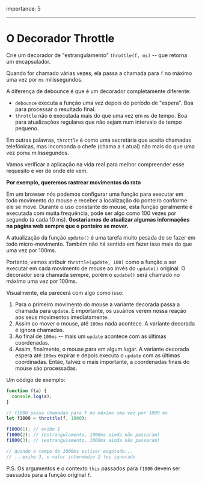 importance: 5

---

# O Decorador Throttle

Crie um decorador de "estrangulamento" `throttle(f, ms)` -- que retorna um encapsulador.

Quando for chamado várias vezes, ela passa a chamada para `f` no máximo uma vez por `ms` milissegundos.

A diferença de debounce é que é um decorador completamente diferente:
- `debounce` executa a função uma vez depois do período de "espera". Boa para processar o resultado final.
- `throttle` não é executada mais do que uma vez em `ms` de tempo. Boa para atualizações regulares que não sejam num intervalo de tempo pequeno.

Em outras palavras, `throttle` é como uma secretária que aceita chamadas telefónicas, mas incomonda o chefe (chama a `f` atual) não mais do que uma vez por`ms` milissegundos.

Vamos verificar a aplicação na vida real para melhor compreender esse requesito e ver de onde ele vem.

**Por exemplo, queremos rastrear movimentos do rato**

Em um browser nós podemos configurar uma função para executar em todo movimento do mouse e receber a localização do ponteiro conforme ele se move. Durante o uso constante do mouse, esta função geralmente é executada com muita frequência, pode ser algo como 100 vezes por segundo (a cada 10 ms).
**Gostariamos de atualizar algumas informações na página web sempre que o ponteiro se mover.**

A atualização da função `update()` é uma tarefa muito pesada de se fazer em todo micro-movimento. Também não há sentido em fazer isso mais do que uma vez por 100ms.

Portanto, vamos atribuir `throttle(update, 100)` como a função a ser executar em cada movimento de mouse ao invés do `update()` original. O decorador será chamada sempre, porém o `update()` será chamado no máximo uma vez por 100ms.

Visualmente, ela parecerá com algo como isso:

1. Para o primeiro movimento do mouse a variante decorada passa a chamada para `update`. É importante, os usuários verem nossa reação aos seus movimentos imediatamente.
2. Assim ao mover o mouse, até `100ms` nada acontece. A variante decorada é ignora chamadas.
3. Ao final de `100ms` -- mais um `update` acontece com as últimas coordenadas.
4. Assim, finalmente, o mouse para em algum lugar. A variante decorada espera até `100ms` expirar e depois executa o `update` com as últimas coordinadas. Então, talvez o mais importante, a coordenadas finais do mouse são processadas.

Um código de exemplo:

```js
function f(a) {
  console.log(a);
}

// f1000 passa chamadas para f no máximo uma vez por 1000 ms
let f1000 = throttle(f, 1000);

f1000(1); // exibe 1
f1000(2); // (estrangulamento, 1000ms ainda não passaram)
f1000(3); // (estrangulamento, 1000ms ainda não passaram)

// quando o tempo de 1000ms estiver esgotado...
// ...exibe 3, o valor intermédio 2 foi ignorado
```

P.S. Os argumentos e o contexto `this` passados para `f1000` devem ser passados para a função original `f`.
